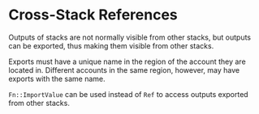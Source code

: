 # Cross-Stack References

Outputs of stacks are not normally visible from other stacks, but outputs can be exported, thus making them visible from other stacks.

Exports must have a unique name in the region of the account they are located in. Different accounts in the same region, however, may have exports with the same name.

`Fn::ImportValue` can be used instead of `Ref` to access outputs exported from other stacks.
